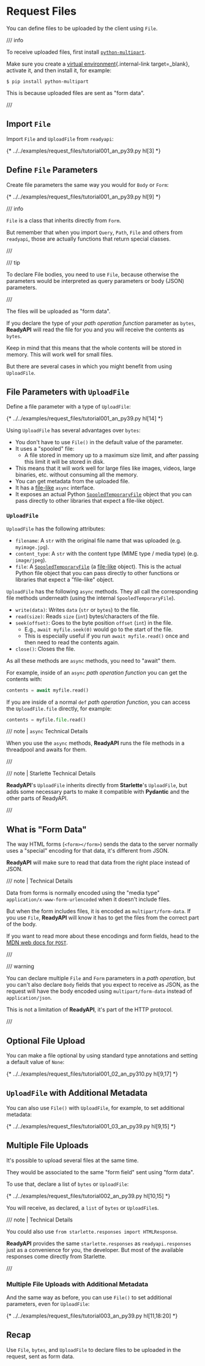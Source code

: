 # Request Files

You can define files to be uploaded by the client using `File`.

/// info

To receive uploaded files, first install <a href="https://github.com/Kludex/python-multipart" class="external-link" target="_blank">`python-multipart`</a>.

Make sure you create a [virtual environment](../guides/virtual-environments.md){.internal-link target=_blank}, activate it, and then install it, for example:

```console
$ pip install python-multipart
```

This is because uploaded files are sent as "form data".

///

## Import `File`

Import `File` and `UploadFile` from `readyapi`:

{* ../../examples/request_files/tutorial001_an_py39.py hl[3] *}

## Define `File` Parameters

Create file parameters the same way you would for `Body` or `Form`:

{* ../../examples/request_files/tutorial001_an_py39.py hl[9] *}

/// info

`File` is a class that inherits directly from `Form`.

But remember that when you import `Query`, `Path`, `File` and others from `readyapi`, those are actually functions that return special classes.

///

/// tip

To declare File bodies, you need to use `File`, because otherwise the parameters would be interpreted as query parameters or body (JSON) parameters.

///

The files will be uploaded as "form data".

If you declare the type of your *path operation function* parameter as `bytes`, **ReadyAPI** will read the file for you and you will receive the contents as `bytes`.

Keep in mind that this means that the whole contents will be stored in memory. This will work well for small files.

But there are several cases in which you might benefit from using `UploadFile`.

## File Parameters with `UploadFile`

Define a file parameter with a type of `UploadFile`:

{* ../../examples/request_files/tutorial001_an_py39.py hl[14] *}

Using `UploadFile` has several advantages over `bytes`:

* You don't have to use `File()` in the default value of the parameter.
* It uses a "spooled" file:
    * A file stored in memory up to a maximum size limit, and after passing this limit it will be stored in disk.
* This means that it will work well for large files like images, videos, large binaries, etc. without consuming all the memory.
* You can get metadata from the uploaded file.
* It has a <a href="https://docs.python.org/3/glossary.html#term-file-like-object" class="external-link" target="_blank">file-like</a> `async` interface.
* It exposes an actual Python <a href="https://docs.python.org/3/library/tempfile.html#tempfile.SpooledTemporaryFile" class="external-link" target="_blank">`SpooledTemporaryFile`</a> object that you can pass directly to other libraries that expect a file-like object.

### `UploadFile`

`UploadFile` has the following attributes:

* `filename`: A `str` with the original file name that was uploaded (e.g. `myimage.jpg`).
* `content_type`: A `str` with the content type (MIME type / media type) (e.g. `image/jpeg`).
* `file`: A <a href="https://docs.python.org/3/library/tempfile.html#tempfile.SpooledTemporaryFile" class="external-link" target="_blank">`SpooledTemporaryFile`</a> (a <a href="https://docs.python.org/3/glossary.html#term-file-like-object" class="external-link" target="_blank">file-like</a> object). This is the actual Python file object that you can pass directly to other functions or libraries that expect a "file-like" object.

`UploadFile` has the following `async` methods. They all call the corresponding file methods underneath (using the internal `SpooledTemporaryFile`).

* `write(data)`: Writes `data` (`str` or `bytes`) to the file.
* `read(size)`: Reads `size` (`int`) bytes/characters of the file.
* `seek(offset)`: Goes to the byte position `offset` (`int`) in the file.
    * E.g., `await myfile.seek(0)` would go to the start of the file.
    * This is especially useful if you run `await myfile.read()` once and then need to read the contents again.
* `close()`: Closes the file.

As all these methods are `async` methods, you need to "await" them.

For example, inside of an `async` *path operation function* you can get the contents with:

```Python
contents = await myfile.read()
```

If you are inside of a normal `def` *path operation function*, you can access the `UploadFile.file` directly, for example:

```Python
contents = myfile.file.read()
```

/// note | `async` Technical Details

When you use the `async` methods, **ReadyAPI** runs the file methods in a threadpool and awaits for them.

///

/// note | Starlette Technical Details

**ReadyAPI**'s `UploadFile` inherits directly from **Starlette**'s `UploadFile`, but adds some necessary parts to make it compatible with **Pydantic** and the other parts of ReadyAPI.

///

## What is "Form Data"

The way HTML forms (`<form></form>`) sends the data to the server normally uses a "special" encoding for that data, it's different from JSON.

**ReadyAPI** will make sure to read that data from the right place instead of JSON.

/// note | Technical Details

Data from forms is normally encoded using the "media type" `application/x-www-form-urlencoded` when it doesn't include files.

But when the form includes files, it is encoded as `multipart/form-data`. If you use `File`, **ReadyAPI** will know it has to get the files from the correct part of the body.

If you want to read more about these encodings and form fields, head to the <a href="https://developer.mozilla.org/en-US/docs/Web/HTTP/Methods/POST" class="external-link" target="_blank"><abbr title="Mozilla Developer Network">MDN</abbr> web docs for <code>POST</code></a>.

///

/// warning

You can declare multiple `File` and `Form` parameters in a *path operation*, but you can't also declare `Body` fields that you expect to receive as JSON, as the request will have the body encoded using `multipart/form-data` instead of `application/json`.

This is not a limitation of **ReadyAPI**, it's part of the HTTP protocol.

///

## Optional File Upload

You can make a file optional by using standard type annotations and setting a default value of `None`:

{* ../../examples/request_files/tutorial001_02_an_py310.py hl[9,17] *}

## `UploadFile` with Additional Metadata

You can also use `File()` with `UploadFile`, for example, to set additional metadata:

{* ../../examples/request_files/tutorial001_03_an_py39.py hl[9,15] *}

## Multiple File Uploads

It's possible to upload several files at the same time.

They would be associated to the same "form field" sent using "form data".

To use that, declare a list of `bytes` or `UploadFile`:

{* ../../examples/request_files/tutorial002_an_py39.py hl[10,15] *}

You will receive, as declared, a `list` of `bytes` or `UploadFile`s.

/// note | Technical Details

You could also use `from starlette.responses import HTMLResponse`.

**ReadyAPI** provides the same `starlette.responses` as `readyapi.responses` just as a convenience for you, the developer. But most of the available responses come directly from Starlette.

///

### Multiple File Uploads with Additional Metadata

And the same way as before, you can use `File()` to set additional parameters, even for `UploadFile`:

{* ../../examples/request_files/tutorial003_an_py39.py hl[11,18:20] *}

## Recap

Use `File`, `bytes`, and `UploadFile` to declare files to be uploaded in the request, sent as form data.
